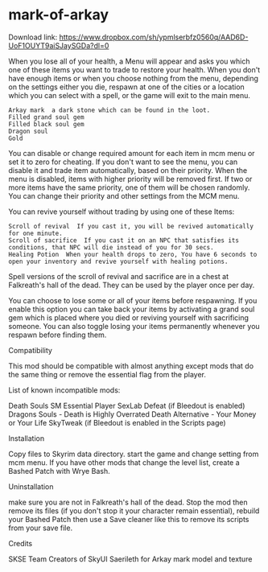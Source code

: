 # mark-of-arkay

Download link:
https://www.dropbox.com/sh/ypmlserbfz0560q/AAD6D-UoF1OUYT9aiSJaySGDa?dl=0

When you lose all of your health, a Menu will appear and asks you which one of these items you want to trade to restore your health. When you don't have enough items or when you choose nothing from the menu, depending on the settings either you die, respawn at one of the cities or a location which you can select with a spell, or the game will exit to the main menu. 

    Arkay mark  a dark stone which can be found in the loot.
    Filled grand soul gem
    Filled black soul gem
    Dragon soul
    Gold


You can disable or change required amount for each item in mcm menu or set it to zero for cheating.
If you don't want to see the menu, you can disable it and trade item automatically, based on their priority. When the menu is disabled, items with higher priority will be removed first. If two or more items have the same priority, one of them will be chosen randomly. You can change their priority and other settings from the MCM menu.

You can revive yourself without trading by using one of these Items:


    Scroll of revival  If you cast it, you will be revived automatically for one minute.
    Scroll of sacrifice  If you cast it on an NPC that satisfies its conditions, that NPC will die instead of you for 30 secs.
    Healing Potion  When your health drops to zero, You have 6 seconds to open your inventory and revive yourself with healing potions.


Spell versions of the scroll of revival and sacrifice are in a chest at Falkreath's hall of the dead. They can be used by the player once per day.

You can choose to lose some or all of your items before respawning. If you enable this option you can take back your items by activating a grand soul gem which is placed where you died or reviving yourself with sacrificing someone.
You can also toggle losing your items permanently whenever you respawn before finding them.

Compatibility

This mod should be compatible with almost anything except mods that do the same thing or remove the essential flag from the player.

List of known incompatible mods:

Death Souls
SM Essential Player
SexLab Defeat (if Bleedout is enabled)
Dragons Souls - Death is Highly Overrated
Death Alternative - Your Money or Your Life
SkyTweak (if Bleedout is enabled in the Scripts page)

Installation

Copy files to Skyrim data directory. start the game and change setting from mcm menu. If you have other mods that change the level list, create a Bashed Patch with Wrye Bash.

Uninstallation

make sure you are not in Falkreath's hall of the dead. Stop the mod then remove its files (if you don't stop it your character remain essential), rebuild your Bashed Patch then use a Save cleaner like this to remove its scripts from your save file.

Credits

SKSE Team
Creators of SkyUI
Saerileth for Arkay mark model and texture
